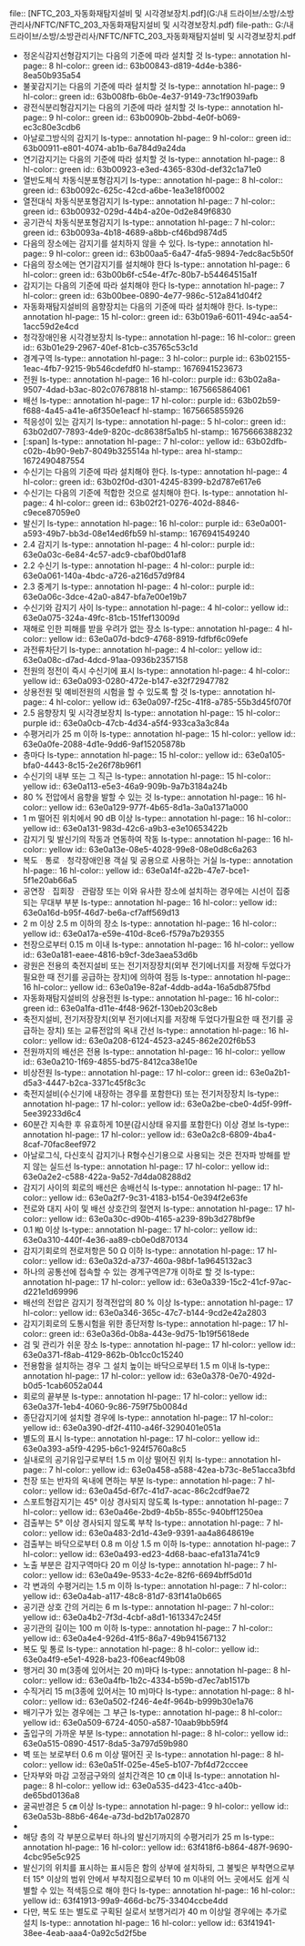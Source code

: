 file:: [NFTC_203_자동화재탐지설비 및 시각경보장치.pdf](G:/내 드라이브/소방/소방관리사/NFTC/NFTC_203_자동화재탐지설비 및 시각경보장치.pdf)
file-path:: G:/내 드라이브/소방/소방관리사/NFTC/NFTC_203_자동화재탐지설비 및 시각경보장치.pdf

- 정온식감지선형감지기는 다음의 기준에 따라 설치할 것
  ls-type:: annotation
  hl-page:: 8
  hl-color:: green
  id:: 63b00843-d819-4d4e-b386-8ea50b935a54
- 불꽃감지기는 다음의 기준에 따라 설치할 것
  ls-type:: annotation
  hl-page:: 9
  hl-color:: green
  id:: 63b008fb-6b0e-4e37-9149-73c1f9039afb
- 광전식분리형감지기는 다음의 기준에 따라 설치할 것
  ls-type:: annotation
  hl-page:: 9
  hl-color:: green
  id:: 63b0090b-2bbd-4e0f-b069-ec3c80e3cdb6
- 아날로그방식의 감지기
  ls-type:: annotation
  hl-page:: 9
  hl-color:: green
  id:: 63b00911-e801-4074-ab1b-6a784d9a24da
- 연기감지기는 다음의 기준에 따라 설치할 것
  ls-type:: annotation
  hl-page:: 8
  hl-color:: green
  id:: 63b00923-e3ed-4365-830d-def32c1a71e0
- 열반도체식 차동식분포형감지기
  ls-type:: annotation
  hl-page:: 8
  hl-color:: green
  id:: 63b0092c-625c-42cd-a6be-1ea3e18f0002
- 열전대식 차동식분포형감지기
  ls-type:: annotation
  hl-page:: 7
  hl-color:: green
  id:: 63b00932-029d-44b4-a20e-0d2e849f6830
- 공기관식 차동식분포형감지기
  ls-type:: annotation
  hl-page:: 7
  hl-color:: green
  id:: 63b0093a-4b18-4689-a8bb-cf46bd9874d5
- 다음의 장소에는 감지기를 설치하지 않을 수 있다.
  ls-type:: annotation
  hl-page:: 9
  hl-color:: green
  id:: 63b00aa5-6a47-4fa5-9894-7edc8ac5b50f
- 다음의 장소에는 연기감지기를 설치해야 한다
  ls-type:: annotation
  hl-page:: 6
  hl-color:: green
  id:: 63b00b6f-c54e-4f7c-80b7-b54464515a1f
- 감지기는 다음의 기준에 따라 설치해야 한다
  ls-type:: annotation
  hl-page:: 7
  hl-color:: green
  id:: 63b00bee-0890-4e77-986c-512a841d04f2
- 자동화재탐지설비의 음향장치는 다음의 기준에 따라 설치해야 한다.
  ls-type:: annotation
  hl-page:: 15
  hl-color:: green
  id:: 63b019a6-6011-494c-aa54-1acc59d2e4cd
- 청각장애인용 시각경보장치
  ls-type:: annotation
  hl-page:: 16
  hl-color:: green
  id:: 63b01e29-2967-40ef-81cb-c35765c53c1d
- 경계구역
  ls-type:: annotation
  hl-page:: 3
  hl-color:: purple
  id:: 63b02155-1eac-4fb7-9215-9b546cdefdf0
  hl-stamp:: 1676941523673
- 전원
  ls-type:: annotation
  hl-page:: 16
  hl-color:: purple
  id:: 63b02a8a-9507-4dad-b3ac-802c07678818
  hl-stamp:: 1675665864061
- 배선
  ls-type:: annotation
  hl-page:: 17
  hl-color:: purple
  id:: 63b02b59-f688-4a45-a41e-a6f350e1eacf
  hl-stamp:: 1675665855926
- 적응성이 있는 감지기
  ls-type:: annotation
  hl-page:: 5
  hl-color:: green
  id:: 63b02d07-7893-4de9-820c-dc8638f5a1b5
  hl-stamp:: 1675666388232
- [:span]
  ls-type:: annotation
  hl-page:: 7
  hl-color:: yellow
  id:: 63b02dfb-c02b-4b90-9eb7-8049b325514a
  hl-type:: area
  hl-stamp:: 1672490487554
- 수신기는 다음의 기준에 따라 설치해야 한다.
  ls-type:: annotation
  hl-page:: 4
  hl-color:: green
  id:: 63b02f0d-d301-4245-8399-b2d787e617e6
- 수신기는 다음의 기준에 적합한 것으로 설치해야 한다.
  ls-type:: annotation
  hl-page:: 4
  hl-color:: green
  id:: 63b02f21-0276-402d-8846-c9ece87059e0
- 발신기
  ls-type:: annotation
  hl-page:: 16
  hl-color:: purple
  id:: 63e0a001-a593-49b7-bb3d-08e14ed6fb59
  hl-stamp:: 1676941549240
- 2.4 감지기
  ls-type:: annotation
  hl-page:: 4
  hl-color:: purple
  id:: 63e0a03c-6e84-4c57-adc9-cbaf0bd01af8
- 2.2 수신기
  ls-type:: annotation
  hl-page:: 4
  hl-color:: purple
  id:: 63e0a061-140a-4bdc-a726-a216d57d9f84
- 2.3 중계기
  ls-type:: annotation
  hl-page:: 4
  hl-color:: purple
  id:: 63e0a06c-3dce-42a0-a847-bfa7e00e19b7
- 수신기와 감지기 사이
  ls-type:: annotation
  hl-page:: 4
  hl-color:: yellow
  id:: 63e0a075-324a-49fc-81cb-151fef13009d
- 재해로 인한 피해를 받을 우려가 없는 장소
  ls-type:: annotation
  hl-page:: 4
  hl-color:: yellow
  id:: 63e0a07d-bdc9-4768-8919-fdfbf6c09efe
- 과전류차단기
  ls-type:: annotation
  hl-page:: 4
  hl-color:: yellow
  id:: 63e0a08c-d7ad-4dcd-91aa-0936b2357158
- 전원의 정전이 즉시 수신기에 표시
  ls-type:: annotation
  hl-page:: 4
  hl-color:: yellow
  id:: 63e0a093-0280-472e-b147-e32f72947782
- 상용전원 및 예비전원의 시험을 할 수 있도록 할 것
  ls-type:: annotation
  hl-page:: 4
  hl-color:: yellow
  id:: 63e0a097-f25c-41f8-a785-55b3d45f070f
- 2.5 음향장치 및 시각경보장치
  ls-type:: annotation
  hl-page:: 15
  hl-color:: purple
  id:: 63e0a0cb-47cb-4d34-a5f4-933ca3a3c84a
- 수평거리가 25 m 이하
  ls-type:: annotation
  hl-page:: 15
  hl-color:: yellow
  id:: 63e0a0fe-2088-4d1e-9dd6-9af15205878b
- 층마다
  ls-type:: annotation
  hl-page:: 15
  hl-color:: yellow
  id:: 63e0a105-bfa0-4443-8c15-2e26f78b96f1
- 수신기의 내부 또는 그 직근
  ls-type:: annotation
  hl-page:: 15
  hl-color:: yellow
  id:: 63e0a113-e5e3-46a9-909b-9a7b3184a24b
- 80 % 전압에서 음향을 발할 수 있는 것
  ls-type:: annotation
  hl-page:: 16
  hl-color:: yellow
  id:: 63e0a129-977f-4b65-8d1a-3a0a1371a000
- 1 m 떨어진 위치에서 90 dB 이상
  ls-type:: annotation
  hl-page:: 16
  hl-color:: yellow
  id:: 63e0a131-983d-42c6-a9b3-e3e10653422b
- 감지기 및 발신기의 작동과 연동하여 작동
  ls-type:: annotation
  hl-page:: 16
  hl-color:: yellow
  id:: 63e0a13e-08e5-4028-99e8-08e0d8c6a263
- 복도ᆞ통로ᆞ청각장애인용 객실 및 공용으로 사용하는 거실
  ls-type:: annotation
  hl-page:: 16
  hl-color:: yellow
  id:: 63e0a14f-a22b-47e7-bce1-5f1e20ab66a5
- 공연장ᆞ집회장ᆞ관람장 또는 이와 유사한 장소에 설치하는 경우에는 시선이 집중되는 무대부 부분
  ls-type:: annotation
  hl-page:: 16
  hl-color:: yellow
  id:: 63e0a16d-b95f-46d7-be6a-cf7aff569d13
- 2 m 이상 2.5 m 이하의 장소
  ls-type:: annotation
  hl-page:: 16
  hl-color:: yellow
  id:: 63e0a17a-e59e-410d-8ce6-f579a7b29355
- 천장으로부터 0.15 m 이내
  ls-type:: annotation
  hl-page:: 16
  hl-color:: yellow
  id:: 63e0a181-eaee-4816-b9cf-3de3aea53d6b
- 광원은 전용의 축전지설비 또는 전기저장장치(외부 전기에너지를 저장해 두었다가 필요한 때 전기를 공급하는 장치)에 의하여 점등
  ls-type:: annotation
  hl-page:: 16
  hl-color:: yellow
  id:: 63e0a19e-82af-4ddb-ad4a-16a5db875fbd
- 자동화재탐지설비의 상용전원
  ls-type:: annotation
  hl-page:: 16
  hl-color:: green
  id:: 63e0a1fa-d11e-4f48-962f-130eb203c8eb
- 축전지설비, 전기저장장치(외부 전기에너지를 저장해 두었다가필요한 때 전기를 공급하는 장치) 또는 교류전압의 옥내 간선
  ls-type:: annotation
  hl-page:: 16
  hl-color:: yellow
  id:: 63e0a208-6124-4523-a245-862e202f6b53
- 전원까지의 배선은 전용
  ls-type:: annotation
  hl-page:: 16
  hl-color:: yellow
  id:: 63e0a210-1f69-4855-bd75-8412ca38e10e
- 비상전원
  ls-type:: annotation
  hl-page:: 17
  hl-color:: green
  id:: 63e0a2b1-d5a3-4447-b2ca-3371c45f8c3c
- 축전지설비(수신기에 내장하는 경우를 포함한다) 또는 전기저장장치
  ls-type:: annotation
  hl-page:: 17
  hl-color:: yellow
  id:: 63e0a2be-cbe0-4d5f-99ff-5ee39233d6c4
- 60분간 지속한 후 유효하게 10분(감시상태 유지를 포함한다) 이상 경보
  ls-type:: annotation
  hl-page:: 17
  hl-color:: yellow
  id:: 63e0a2c8-6809-4ba4-8caf-70fac8eef972
- 아날로그식, 다신호식 감지기나 R형수신기용으로 사용되는 것은 전자파 방해를 받지 않는 실드선
  ls-type:: annotation
  hl-page:: 17
  hl-color:: yellow
  id:: 63e0a2e2-c588-422a-9a52-7d4da08288d2
- 감지기 사이의 회로의 배선은 송배선식
  ls-type:: annotation
  hl-page:: 17
  hl-color:: yellow
  id:: 63e0a2f7-9c31-4183-b154-0e394f2e63fe
- 전로와 대지 사이 및 배선 상호간의 절연저
  ls-type:: annotation
  hl-page:: 17
  hl-color:: yellow
  id:: 63e0a30c-d90b-4165-a239-89b3d278bf9e
- 0.1 ㏁ 이상
  ls-type:: annotation
  hl-page:: 17
  hl-color:: yellow
  id:: 63e0a310-440f-4e36-aa89-cb0e0d870134
- 감지기회로의 전로저항은 50 Ω 이하
  ls-type:: annotation
  hl-page:: 17
  hl-color:: yellow
  id:: 63e0a32d-a737-460a-98bf-1a9645132ac3
- 하나의 공통선에 접속할 수 있는 경계구역은7개 이하로 할 것
  ls-type:: annotation
  hl-page:: 17
  hl-color:: yellow
  id:: 63e0a339-15c2-41cf-97ac-d221e1d69996
- 배선의 전압은 감지기 정격전압의 80 % 이상
  ls-type:: annotation
  hl-page:: 17
  hl-color:: yellow
  id:: 63e0a346-365c-47c7-b144-9cd2e42a2803
- 감지기회로의 도통시험을 위한 종단저항
  ls-type:: annotation
  hl-page:: 17
  hl-color:: green
  id:: 63e0a36d-0b8a-443e-9d75-1b19f5618ede
- 검 및 관리가 쉬운 장소
  ls-type:: annotation
  hl-page:: 17
  hl-color:: yellow
  id:: 63e0a371-f8ab-4129-862b-0b1cc0c15240
- 전용함을 설치하는 경우 그 설치 높이는 바닥으로부터 1.5 m 이내
  ls-type:: annotation
  hl-page:: 17
  hl-color:: yellow
  id:: 63e0a378-0e70-492d-b0d5-1cab6052a044
- 회로의 끝부분
  ls-type:: annotation
  hl-page:: 17
  hl-color:: yellow
  id:: 63e0a37f-1eb4-4060-9c86-759f75b0084d
- 종단감지기에 설치할 경우에
  ls-type:: annotation
  hl-page:: 17
  hl-color:: yellow
  id:: 63e0a390-df2f-4110-a46f-3290401e051a
- 별도의 표시
  ls-type:: annotation
  hl-page:: 17
  hl-color:: yellow
  id:: 63e0a393-a5f9-4295-b6c1-924f5760a8c5
- 실내로의 공기유입구로부터 1.5 m 이상 떨어진 위치
  ls-type:: annotation
  hl-page:: 7
  hl-color:: yellow
  id:: 63e0a458-a588-42ea-b73c-8e51acca3bfd
- 천장 또는 반자의 옥내에 면하는 부분
  ls-type:: annotation
  hl-page:: 7
  hl-color:: yellow
  id:: 63e0a45d-6f7c-41d7-acac-86c2cdf9ae72
- 스포트형감지기는 45° 이상 경사되지 않도록
  ls-type:: annotation
  hl-page:: 7
  hl-color:: yellow
  id:: 63e0a46e-2bd9-4b5b-855c-940bff1250ea
- 검출부는 5° 이상 경사되지 않도록 부착
  ls-type:: annotation
  hl-page:: 7
  hl-color:: yellow
  id:: 63e0a483-2d1d-43e9-9391-aa4a8648619e
- 검출부는 바닥으로부터 0.8 m 이상 1.5 m 이하
  ls-type:: annotation
  hl-page:: 7
  hl-color:: yellow
  id:: 63e0a493-ed23-4d68-baac-efa131a741c9
- 노출 부분은 감지구역마다 20 m 이상
  ls-type:: annotation
  hl-page:: 7
  hl-color:: yellow
  id:: 63e0a49e-9533-4c2e-82f6-6694bff5d01d
- 각 변과의 수평거리는 1.5 m 이하
  ls-type:: annotation
  hl-page:: 7
  hl-color:: yellow
  id:: 63e0a4ab-a117-48c8-81d7-83f141a0b665
- 공기관 상호 간의 거리는 6 m
  ls-type:: annotation
  hl-page:: 7
  hl-color:: yellow
  id:: 63e0a4b2-7f3d-4cbf-a8d1-1613347c245f
- 공기관의 길이는 100 m 이하
  ls-type:: annotation
  hl-page:: 7
  hl-color:: yellow
  id:: 63e0a4e4-926d-41f5-86a7-49b941567132
- 복도 및 통로
  ls-type:: annotation
  hl-page:: 8
  hl-color:: yellow
  id:: 63e0a4f9-e5e1-4928-ba23-f06eacf49b08
- 행거리 30 m(3종에 있어서는 20 m)마다
  ls-type:: annotation
  hl-page:: 8
  hl-color:: yellow
  id:: 63e0a4fb-1b2c-4334-b59b-d7ec7ab1517b
- 수직거리 15 m(3종에 있어서는 10 m)마다
  ls-type:: annotation
  hl-page:: 8
  hl-color:: yellow
  id:: 63e0a502-f246-4e4f-964b-b999b30e1a76
- 배기구가 있는 경우에는 그 부근
  ls-type:: annotation
  hl-page:: 8
  hl-color:: yellow
  id:: 63e0a509-6724-4050-a587-10aab9bb59f4
- 출입구의 가까운 부분
  ls-type:: annotation
  hl-page:: 8
  hl-color:: yellow
  id:: 63e0a515-0890-4517-8da5-3a797d59b980
- 벽 또는 보로부터 0.6 m 이상 떨어진 곳
  ls-type:: annotation
  hl-page:: 8
  hl-color:: yellow
  id:: 63e0a51f-025e-45e5-b107-7bf4d72cccee
- 단자부와 마감 고정금구와의 설치간격은 10 ㎝ 이내
  ls-type:: annotation
  hl-page:: 8
  hl-color:: yellow
  id:: 63e0a535-d423-41cc-a40b-de65bd0136a8
- 굴곡반경은 5 ㎝ 이상
  ls-type:: annotation
  hl-page:: 9
  hl-color:: yellow
  id:: 63e0a53b-88b6-464e-a73d-bd2b17a02870
-
- 해당 층의 각 부분으로부터 하나의 발신기까지의 수평거리가 25 m
  ls-type:: annotation
  hl-page:: 16
  hl-color:: yellow
  id:: 63f418f6-b864-487f-9690-4cbc95e5c925
- 발신기의 위치를 표시하는 표시등은 함의 상부에 설치하되, 그 불빛은 부착면으로부터 15° 이상의 범위 안에서 부착지점으로부터 10 m 이내의 어느 곳에서도 쉽게 식별할 수 있는 적색등으로 해야 한다
  ls-type:: annotation
  hl-page:: 16
  hl-color:: yellow
  id:: 63f41913-99a9-466d-bc75-33404ccbe4dd
- 다만, 복도 또는 별도로 구획된 실로서 보행거리가 40 m 이상일 경우에는 추가로 설치
  ls-type:: annotation
  hl-page:: 16
  hl-color:: yellow
  id:: 63f41941-38ee-4eab-aaa4-0a92c5d2f5be